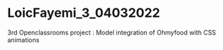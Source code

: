 # LoicFayemi_3_04032022

3rd Openclassrooms project : Model integration of Ohmyfood with CSS animations
